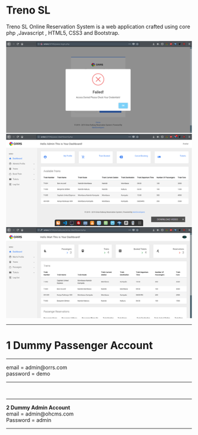 # Treno SL
Treno SL Online Reservation  System is a web application crafted using core php ,Javascript , HTML5, CSS3 and Bootstrap.<br>

![main screen 1](https://github.com/MartMbithi/OTRS/blob/master/swal.png)
![main screen 2](https://github.com/MartMbithi/OTRS/blob/master/pass-dashboard.png)
![main screen 3](https://github.com/MartMbithi/OTRS/blob/master/emp-dashboard.png)



<hr>

# 1 Dummy Passenger Account
<hr>
email = admin@orrs.com<br>
password = demo
<hr>
<br>
<hr>
<b>2 Dummy Admin Account</b><br>
email = admin@ohcms.com<br>
Password = admin
<hr>

